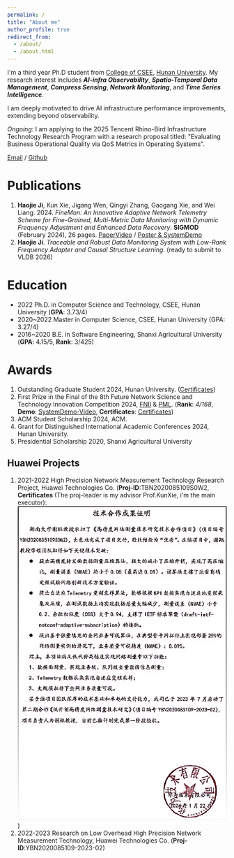 ```yaml
---
permalink: /
title: "About me"
author_profile: true
redirect_from: 
  - /about/
  - /about.html
---
```


I'm a third year Ph.D student from [College of CSEE](https://csee.hnu.edu.cn/), [Hunan University](https://www.hnu.edu.cn/). My research interest includes ***AI-infra Observability***, ***Spatio-Temporal Data Management***, ***Compress Sensing***, ***Network Monitoring***, and ***Time Series Intelligence***.

I am deeply motivated to drive AI infrastructure performance improvements, extending beyond observability.

*Ongoing*: I am applying to the 2025 Tencent Rhino-Bird Infrastructure Technology Research Program with a research proposal titled:
"Evaluating Business Operational Quality via QoS Metrics in Operating Systems".

[Email](mailto:jihaojie@hnu.edu.cn) / [Github](https://github.com/haojieji)

Publications
======
1. **Haojie Ji**, Kun Xie, Jigang Wen, Qingyi Zhang, Gaogang Xie, and Wei Liang. 2024. *FineMon: An Innovative Adaptive Network Telemetry Scheme for Fine-Grained, Multi-Metric Data Monitoring with Dynamic Frequency Adjustment and Enhanced Data Recovery*. **SIGMOD** (February 2024), 26 pages. [PaperVideo](https://dl.acm.org/doi/10.1145/3639267) / [Poster & SystemDemo](https://github.com/haojieji/FineMon)
2. **Haojie Ji**. *Traceable and Robust Data Monitoring System with Low-Rank Frequency Adapter and Causal Structure Learning*. (ready to submit to VLDB 2026)

Education
======
* 2022 Ph.D. in Computer Science and Technology, CSEE, Hunan University (**GPA**: 3.73/4)
* 2020~2022 Master in Computer Science, CSEE, Hunan University (GPA: 3.27/4)
* 2016~2020 B.E. in Software Engineering, Shanxi Agricultural University (**GPA**: 4.15/5, **Rank**: 3/425)

Awards
======
1. Outstanding Graduate Student 2024, Hunan University. ([Certificates](https://csee.hnu.edu.cn/info/1062/13358.htm))
2. First Prize in the Final of the 8th Future Network Science and Technology Innovation Competition 2024, [FNII](https://www.gfnds.com/) & [PML](https://www.pmlabs.com.cn/). (**Rank**: *4/168*, **Demo**: [SystemDemo-Video](../images/demo.mp4), **Certificates**: [Certificates](https://www.gfnds.com/competition_list/125.html))
3. ACM Student Scholarship 2024, ACM.
4. Grant for Distinguished International Academic Conferences 2024, Hunan University.
5. Presidential Scholarship 2020, Shanxi Agricultural University

Huawei Projects
------
1. 2021-2022 High Precision Network Measurement Technology Research Project, Huawei Technologies Co. (**Proj-ID**:TBN2020085109S0W2, **Certificates** (The proj-leader is my advisor Prof.KunXie, i'm the main executor): ![Certificates](../images/Project_Identify.png))
2. 2022-2023 Research on Low Overhead High Precision Network Measurement Technology, Huawei Technologies Co. (**Proj-ID**:YBN2020085109-2023-02)


